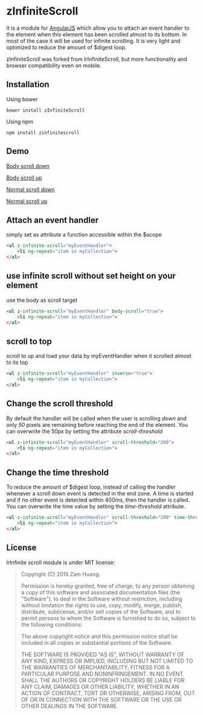 # zInfiniteScroll

It is a module for [AngularJS](http://angularjs.org/) which allow you to attach an event handler to the element when this element
has been scrolled almost to its bottom. In most of the case it will be used for infinite scrolling.
It is very light and optimized to reduce the amount of $digest loop.

zInfiniteScroll was forked from lrInfiniteScroll, but more functionality and browser compatibility even on mobile.

## Installation

Using bower

    bower install zInfiniteScroll
    
Using npm

    npm install zinfinitescroll

## Demo
[Body scroll down](http://lightzam.github.io/zInfiniteScroll/example01_bodyScroll.html)

[Body scroll up](http://lightzam.github.io/zInfiniteScroll/example02_bodyScroll_inverse.html)

[Normal scroll down](http://lightzam.github.io/zInfiniteScroll/example03_normalScroll.html)

[Normal scroll up](http://lightzam.github.io/zInfiniteScroll/example04_normalScroll_inverse.html)

## Attach an event handler

simply set as attribute a function accessible within the $scope

```html
<ul z-infinite-scroll="myEventHandler">
    <li ng-repeat="item in myCollection">
</ul>
```

## use infinite scroll without set height on your element

use the body as scroll target

```html
<ul z-infinite-scroll="myEventHandler" body-scroll="true">
    <li ng-repeat="item in myCollection">
</ul>
```

## scroll to top

scroll to up and load your data by myEventHandler when it scrolled almost to its top

```html
<ul z-infinite-scroll="myEventHandler" inverse="true">
    <li ng-repeat="item in myCollection">
</ul>
```

## Change the scroll threshold

By default the handler will be called when the user is scrolling *down* and only *50* pixels are remaining before reaching the end
of the element. You can overwrite the 50px by setting the attribute *scroll-threshold*

```html
<ul z-infinite-scroll="myEventHandler" scroll-threshold="200">
    <li ng-repeat="item in myCollection">
</ul>
```
## Change the time threshold

To reduce the amount of $digest loop, instead of calling the handler whenever a scroll down event is detected in the end zone. A time is started and if
no other event is detected within 400ms, then the handler is called. You can overwrite the time value by setting the *time-threshold* attribute.

```html
<ul z-infinite-scroll="myEventHandler" scroll-threshold="200" time-threshold="600">
    <li ng-repeat="item in myCollection">
</ul>
```

## License

lrInfinite scroll module is under MIT license:

> Copyright (C) 2015 Zam Huang.
>
> Permission is hereby granted, free of charge, to any person
> obtaining a copy of this software and associated documentation files
> (the "Software"), to deal in the Software without restriction,
> including without limitation the rights to use, copy, modify, merge,
> publish, distribute, sublicense, and/or sell copies of the Software,
> and to permit persons to whom the Software is furnished to do so,
> subject to the following conditions:
>
> The above copyright notice and this permission notice shall be
> included in all copies or substantial portions of the Software.
>
> THE SOFTWARE IS PROVIDED "AS IS", WITHOUT WARRANTY OF ANY KIND,
> EXPRESS OR IMPLIED, INCLUDING BUT NOT LIMITED TO THE WARRANTIES OF
> MERCHANTABILITY, FITNESS FOR A PARTICULAR PURPOSE AND
> NONINFRINGEMENT. IN NO EVENT SHALL THE AUTHORS OR COPYRIGHT HOLDERS
> BE LIABLE FOR ANY CLAIM, DAMAGES OR OTHER LIABILITY, WHETHER IN AN
> ACTION OF CONTRACT, TORT OR OTHERWISE, ARISING FROM, OUT OF OR IN
> CONNECTION WITH THE SOFTWARE OR THE USE OR OTHER DEALINGS IN THE
> SOFTWARE.
